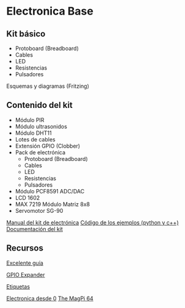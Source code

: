 # Electronica Base

## Kit básico

* Protoboard (Breadboard)
* Cables
* LED
* Resistencias
* Pulsadores

Esquemas y diagramas
(Fritzing)

## Contenido del kit

* Módulo PIR
* Módulo ultrasonidos
* Módulo DHT11
* Lotes de cables
* Extensión GPIO (Clobber)
* Pack de electrónica
  * Protoboard (Breadboard)
  * Cables
  * LED
  * Resistencias
  * Pulsadores
* Módulo PCF8591 ADC/DAC
* LCD 1602
* MAX 7219 Módulo Matriz 8x8
* Servomotor SG-90


[Manual del kit de electrónica](https://www.velleman.eu/downloads/29/vmp502_a4v01.pdf)
[Código de los ejemplos (python y c++)](https://www.velleman.eu/downloads/files/downloads/vmp502_code_pi.zip)
[Documentación del kit](http://tienda.bricogeek.com/accesorios-raspberry-pi/1001-kit-de-aprendizaje-raspberry-pi-basico.html)

## Recursos

[Excelente guía](https://bricolabs.cc/wiki/guias/raspberry_gpio)

[GPIO Expander](https://www.raspberrypi.org/blog/gpio-expander)

[Etiquetas](https://es.aliexpress.com/store/product/WEMOS-GPIO-Reference-Card-V1-0-0-for-Raspberry-Pi-Model-B-Pi-2-Pi-3/1331105_32787522447.html)

[Electronica desde 0](https://www.raspberrypi.org/magpi-issues/MagPi_Mini_Spanish_03.pdf)
[The MagPi 64](https://www.raspberrypi.org/magpi-issues/MagPi64.pdf)
